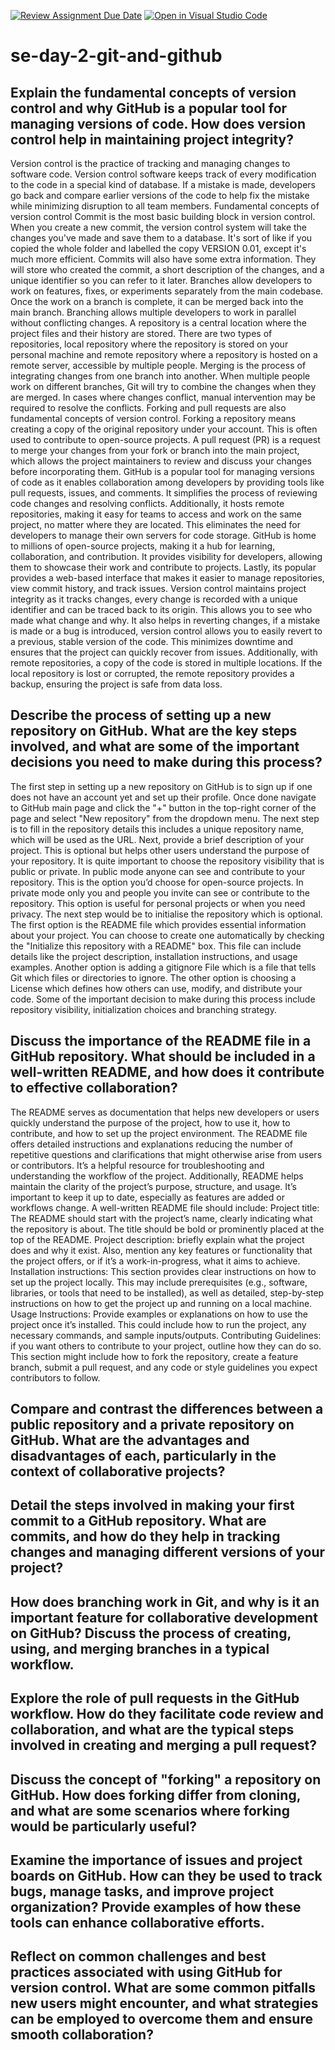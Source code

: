 [![Review Assignment Due Date](https://classroom.github.com/assets/deadline-readme-button-22041afd0340ce965d47ae6ef1cefeee28c7c493a6346c4f15d667ab976d596c.svg)](https://classroom.github.com/a/8wgCKhpZ)
[![Open in Visual Studio Code](https://classroom.github.com/assets/open-in-vscode-2e0aaae1b6195c2367325f4f02e2d04e9abb55f0b24a779b69b11b9e10269abc.svg)](https://classroom.github.com/online_ide?assignment_repo_id=18401390&assignment_repo_type=AssignmentRepo)
# se-day-2-git-and-github
## Explain the fundamental concepts of version control and why GitHub is a popular tool for managing versions of code. How does version control help in maintaining project integrity?
Version control is the practice of tracking and managing changes to software code. Version control software keeps track of every modification to the code in a special kind of database. If a mistake is made, developers go back and compare earlier versions of the code to help fix the mistake while minimizing disruption to all team members.
Fundamental concepts of version control
Commit is the most basic building block in version control. When you create a new commit, the version control system will take the changes you've made and save them to a database. It's sort of like if you copied the whole folder and labelled the copy VERSION 0.01, except it's much more efficient. Commits will also have some extra information. They will store who created the commit, a short description of the changes, and a unique identifier so you can refer to it later.
Branches allow developers to work on features, fixes, or experiments separately from the main codebase. Once the work on a branch is complete, it can be merged back into the main branch. Branching allows multiple developers to work in parallel without conflicting changes.
A repository is a central location where the project files and their history are stored. There are two types of repositories, local repository where the repository is stored on your personal machine and remote repository where a repository is hosted on a remote server, accessible by multiple people. 
Merging is the process of integrating changes from one branch into another. When multiple people work on different branches, Git will try to combine the changes when they are merged. In cases where changes conflict, manual intervention may be required to resolve the conflicts.
Forking and pull requests are also fundamental concepts of version control. Forking a repository means creating a copy of the original repository under your account. This is often used to contribute to open-source projects. A pull request (PR) is a request to merge your changes from your fork or branch into the main project, which allows the project maintainers to review and discuss your changes before incorporating them.
GitHub is a popular tool for managing versions of code as it enables collaboration among developers by providing tools like pull requests, issues, and comments. It simplifies the process of reviewing code changes and resolving conflicts. Additionally, it hosts remote repositories, making it easy for teams to access and work on the same project, no matter where they are located. This eliminates the need for developers to manage their own servers for code storage. GitHub is home to millions of open-source projects, making it a hub for learning, collaboration, and contribution. It provides visibility for developers, allowing them to showcase their work and contribute to projects. Lastly, its popular provides a web-based interface that makes it easier to manage repositories, view commit history, and track issues.
Version control maintains project integrity as it tracks changes, every change is recorded with a unique identifier and can be traced back to its origin. This allows you to see who made what change and why. It also helps in reverting changes, if a mistake is made or a bug is introduced, version control allows you to easily revert to a previous, stable version of the code. This minimizes downtime and ensures that the project can quickly recover from issues. Additionally, with remote repositories, a copy of the code is stored in multiple locations. If the local repository is lost or corrupted, the remote repository provides a backup, ensuring the project is safe from data loss.
## Describe the process of setting up a new repository on GitHub. What are the key steps involved, and what are some of the important decisions you need to make during this process?
The first step in setting up a new repository on GitHub is to sign up if one does not have an account yet and set up their profile. Once done navigate to GitHub main page and click the "+" button in the top-right corner of the page and select "New repository" from the dropdown menu. The next step is to fill in the repository details this includes a unique repository name, which will be used as the URL. Next, provide a brief description of your project. This is optional but helps other users understand the purpose of your repository. It is quite important to choose the repository visibility that is public or private. In public mode anyone can see and contribute to your repository. This is the option you’d choose for open-source projects. In private mode only you and people you invite can see or contribute to the repository. This option is useful for personal projects or when you need privacy. The next step would be to initialise the repository which is optional. The first option is the README file which provides essential information about your project. You can choose to create one automatically by checking the "Initialize this repository with a README" box. This file can include details like the project description, installation instructions, and usage examples. Another option is adding a gitignore File which is a file that tells Git which files or directories to ignore. The other option is choosing a License which defines how others can use, modify, and distribute your code. Some of the important decision to make during this process include repository visibility, initialization choices and branching strategy.
## Discuss the importance of the README file in a GitHub repository. What should be included in a well-written README, and how does it contribute to effective collaboration?
The README serves as documentation that helps new developers or users quickly understand the purpose of the project, how to use it, how to contribute, and how to set up the project environment. The README file offers detailed instructions and explanations reducing the number of repetitive questions and clarifications that might otherwise arise from users or contributors. It’s a helpful resource for troubleshooting and understanding the workflow of the project. Additionally, README helps maintain the clarity of the project’s purpose, structure, and usage. It’s important to keep it up to date, especially as features are added or workflows change.
A well-written README file should include:
Project title: The README should start with the project’s name, clearly indicating what the repository is about. The title should be bold or prominently placed at the top of the README.
Project description: briefly explain what the project does and why it exist. Also, mention any key features or functionality that the project offers, or if it’s a work-in-progress, what it aims to achieve.
Installation instructions: This section provides clear instructions on how to set up the project locally. This may include prerequisites (e.g., software, libraries, or tools that need to be installed), as well as detailed, step-by-step instructions on how to get the project up and running on a local machine.
Usage Instructions: Provide examples or explanations on how to use the project once it’s installed. This could include how to run the project, any necessary commands, and sample inputs/outputs.
Contributing Guidelines: if you want others to contribute to your project, outline how they can do so. This section might include how to fork the repository, create a feature branch, submit a pull request, and any code or style guidelines you expect contributors to follow.
## Compare and contrast the differences between a public repository and a private repository on GitHub. What are the advantages and disadvantages of each, particularly in the context of collaborative projects?

## Detail the steps involved in making your first commit to a GitHub repository. What are commits, and how do they help in tracking changes and managing different versions of your project?

## How does branching work in Git, and why is it an important feature for collaborative development on GitHub? Discuss the process of creating, using, and merging branches in a typical workflow.

## Explore the role of pull requests in the GitHub workflow. How do they facilitate code review and collaboration, and what are the typical steps involved in creating and merging a pull request?

## Discuss the concept of "forking" a repository on GitHub. How does forking differ from cloning, and what are some scenarios where forking would be particularly useful?

## Examine the importance of issues and project boards on GitHub. How can they be used to track bugs, manage tasks, and improve project organization? Provide examples of how these tools can enhance collaborative efforts.

## Reflect on common challenges and best practices associated with using GitHub for version control. What are some common pitfalls new users might encounter, and what strategies can be employed to overcome them and ensure smooth collaboration?
